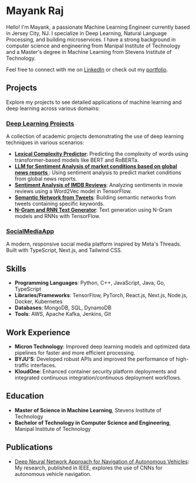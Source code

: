 # Mayank Raj

Hello! I'm Mayank, a passionate Machine Learning Engineer currently based in Jersey City, NJ. I specialize in Deep Learning, Natural Language Processing, and building microservices. I have a strong background in computer science and engineering from Manipal Institute of Technology and a Master's degree in Machine Learning from Stevens Institute of Technology. 

Feel free to connect with me on [LinkedIn](https://www.linkedin.com/in/mayank-raj77) or check out my [portfolio](https://mayank-raj37.netlify.app/).


## Projects
Explore my projects to see detailed applications of machine learning and deep learning across various domains:

### [Deep Learning Projects](https://github.com/mayank3aj3769/Machine-Learning-Projects.git)
A collection of academic projects demonstrating the use of deep learning techniques in various scenarios:

- **[Lexical Complexity Predictor](https://github.com/mayank3aj3769/Machine-Learning-Projects/tree/11548fc1881932d000cfa9ddf6e6635c7c999573/Lexical%20Complexity%20Score%20Predictor%20using%20a%20BERT%20Based%20model)**: Predicting the complexity of words using transformer-based models like BERT and RoBERTa.
- **[LLM for Sentiment Analysis of market conditions based on global news reports ](https://github.com/mayank3aj3769/Machine-Learning-Projects/blob/11548fc1881932d000cfa9ddf6e6635c7c999573/Sentiment%20Analysis%20of%20market%20conditions%20based%20on%20global%20news%20reports.ipynb)**: Using sentiment analysis to predict market conditions from global news reports.
- **[Sentiment Analysis of IMDB Reviews](https://github.com/mayank3aj3769/Machine-Learning-Projects/blob/11548fc1881932d000cfa9ddf6e6635c7c999573/Sentiment%20analysis%20of%20IMDB%20reviews%20using%20word2vec%20in%20np%20and%20tf.ipynb)**: Analyzing sentiments in movie reviews using a Word2Vec model in TensorFlow.
- **[Semantic Network from Tweets](https://github.com/mayank3aj3769/Machine-Learning-Projects/blob/11548fc1881932d000cfa9ddf6e6635c7c999573/Semantic%20Network%20based%20on%20tweets%20containing%20a%20keyword.ipynb)**: Building semantic networks from tweets containing specific keywords.
- **[N-Gram and RNN Text Generator](https://github.com/mayank3aj3769/Machine-Learning-Projects/blob/11548fc1881932d000cfa9ddf6e6635c7c999573/N-gram%20and%20RNN%20based%20model%20for%20text%20generation.ipynb)**: Text generation using N-Gram models and RNNs with TensorFlow.
  
### [SocialMediaApp](https://thread-mraj.vercel.app/)
A modern, responsive social media platform inspired by Meta's Threads. Built with TypeScript, Next.js, and Tailwind CSS.

## Skills
- **Programming Languages**: Python, C++, JavaScript, Java, Go, TypeScript
- **Libraries/Frameworks**: TensorFlow, PyTorch, React.js, Next.js, Node.js, Docker, Kubernetes
- **Databases**: MongoDB, SQL, DynamoDB
- **Tools**: AWS, Apache Kafka, Jenkins, Git

## Work Experience
- **Micron Technology**: Improved deep learning models and optimized data pipelines for faster and more efficient processing.
- **BYJU'S**: Developed robust APIs and improved the performance of high-traffic interfaces.
- **KloudOne**: Enhanced container security platform deployments and integrated continuous integration/continuous deployment workflows.

## Education
- **Master of Science in Machine Learning**, Stevens Institute of Technology
- **Bachelor of Technology in Computer Science and Engineering**, Manipal Institute of Technology

## Publications
- [Deep Neural Network Approach for Navigation of Autonomous Vehicles](https://ieeexplore.ieee.org/abstract/document/9418189): My research, published in IEEE, explores the use of CNNs for autonomous vehicle navigation.

